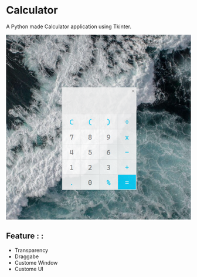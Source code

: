 # Calculator

A Python made Calculator application using Tkinter.

![Output Image](https://github.com/Umair-Yaqub/Calculator/blob/f772813eb70bcd652757e73978e6e5b420b13a7c/Calculator%20Output.png)

## Feature : :

- Transparency
- Draggabe
- Custome Window
- Custome UI
